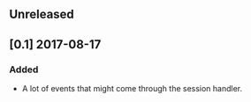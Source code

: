 ## Unreleased

## [0.1] 2017-08-17

### Added

- A lot of events that might come through the session handler.